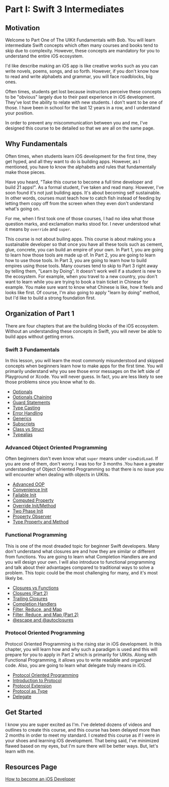 # Part I: Swift 3 Intermediates

## Motivation
Welcome to Part One of The UIKit Fundamentals with Bob. You will learn intermediate Swift concepts which often many courses and books tend to skip due to complexity. However, these concepts are mandatory for you to understand the entire iOS ecosystem.

I'd like describe making an iOS app is like creative works such as you can write novels, poems, songs, and so forth. However, if you don't know how to read and write alphabets and grammar, you will face roadblocks, big ones.


Often times, students get lost because instructors perceive these concepts to be "obvious" largely due to their past experience in iOS development. They've lost the ability to relate with new students. I don't want to be one of those. I have been in school for the last 12 years in a row, and I understand your position.

In order to prevent any miscommunication between you and me, I've designed this course to be detailed so that we are all on the same page.


## Why Fundamentals
Often times, when students learn iOS development for the first time, they get hyped, and all they want to do is building apps. However, as I mentioned, you have to know the alphabets and rules that fundamentally make those pieces.

Have you heard, "Take this course to become a full time developer and build 21 apps!". As a formal student, I've taken and read many. However, I've soon found it's not just building apps. It's about becoming self sustainable. In other words, courses must teach how to catch fish instead of feeding by letting them copy off from the screen when they even don't understand what's going on.

For me, when I first took one of those courses, I had no idea what those question marks, and exclamation marks stood for. I never understood what it means by `override` and `super`.

This course is not about builing apps. This course is about making you a sustainable developer so that once you have all these tools such as cement, glue, concrete, you can build an empire of your own. In Part 1, you are going to learn how those tools are made up of. In Part 2, you are going to learn how to use those tools. In Part 3, you are going to learn how to build empires using those tools. Many courses tend to skip to Part 3 right away by telling them, "Learn by Doing". It doesn't work well if a student is new to the ecosystem. For example, when you travel to a new country, you don't want to learn while you are trying to book a train ticket in Chinese for example. You make sure want to know what Chinese is like, how it feels and looks like first. Of course, I'm also going to apply "learn by doing" method, but I'd like to build a strong foundation first.



## Organization of Part 1
There are four chapters that are the building blocks of the iOS ecosystem. Without an understanding these concepts in Swift, you will never be able to build apps without getting errors.

### Swift 3 Fundamentals
In this lesson, you will learn the most commonly misunderstood and skipped concepts when beginners learn how to make apps for the first time. You will primarily understand why you see those error messages on the left side of Playground or Xcode. You will never guess. In fact, you are less likely to see those problems since you know what to do.
* [Optionals](1000/1100//1101_optionals.md)
* [Optionals Chaining](1000/1100/1102_optionals_chaining.md)
* [Guard Statements](1000/1100/1103_guard_statements.md)
* [Type Casting](1000/1100/1104_type_casting.md)
* [Error Handling](1000/1100/1105_error_handling.md)
* [Generics](1000/1100/1106_generics.md)
* [Subscripts](1000/1100/1107_subscripts.md)
* [Class vs Struct](1000/1100/1108_class_vs_struct.md)
* [Typealias](1000/1100/1109_typealias.md)


### Advanced Object Oriented Programming
Often beginners don't even know what `super` means under `viewDidLoad`. If you are one of them, don't worry. I was too for 3 months .You have a greater understanding of Object Oriented Programming so that there is no issue you will encounter when dealing with objects in UIKits.

* [Advanced OOP](1000/1200/1200_intro.md)
* [Convenience Init](1000/1200/1201_convenience_init.md)
* [Failable Init](1000/1200/1202_failable_init.md)
* [Computed Property](1000/1200/1203_computed_property.md)
* [Override Init/Method](1000/1200/1204_override_init_method.md)
* [Two Phase Init](1000/1200/1205_two_phase_init.md)
* [Property Observer](1000/1200/1206_property_observer.md)
* [Type Property and Method](1000/1200/1207_type_property_method.md)

### Functional Programming
This is one of the most dreaded topic for beginner Swift developers. Many don't understand what closures are and how they are similar or different from functions. You are going to learn what Completion Handlers are and you will design your own. I will also introduce to functional programming and talk about their advantages compared to traditional ways to solve a problem. This topic could be the most challenging for many, and it's most likely be.

* [Closures vs Functions](1000/1300/1301_closures_vs_functions.md)
* [Closures (Part 2)](1000/1300/1302_closures_part2.md)
* [Trailing Closures](1000/1300/1303_trailing_closures.md)
* [Completion Handlers](1000/1300/1304_completion_handlers.md)
* [Filter, Reduce, and Map](1000/1300/1305_filter_reduce_map.md)
* [Filter, Reduce, and Map (Part 2)](1000/1300/1306_filter_reduce_map_part2.md)
* [@escape and @autoclosures](1000/1300/1307_@escape_@autoclosures.md)

### Protocol Oriented Programming
Protocol Oriented Programming is the rising star in iOS development. In this chapter, you will learn how and why such a paradigm is used and this will prepare for you to apply in Part 2 which is primarily for UIKits. Along with Functional Programming, it allows you to write readable and organized code. Also, you are going to learn what delegate truly means in iOS.

* [Protocol Oriented Programming](1000/1400/1400_intro.md)
* [Introduction to Protocol](1000/1400/1401_intro_to_protocol.md)
* [Protocol Extension](1000/1400/1402_protocol_extension.md)
* [Protocol as Type](1000/1400/1403_protocol_as_type.md)
* [Delegate](1000/1400/1404_delegate.md)

## Get Started
I know you are super excited as I'm. I've deleted dozens of videos and outlines to create this course, and this course has been delayed more than 2 months in order to meet my standard. I created this course as if I were in your shoes and learning iOS development. That being said, I've minimized flawed based on my eyes, but I'm sure there will be better ways. But, let's learn with me. 




## Resources Page
[How to become an iOS Developer](https://medium.com/ios-geek-community/how-to-become-an-ios-developer-bob-82944188ea7d)

